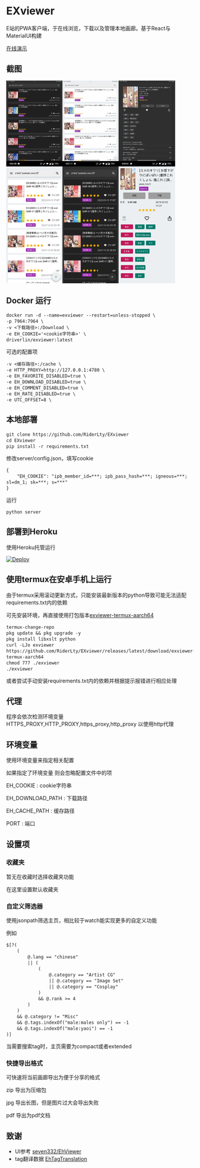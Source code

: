 # EXviewer

E站的PWA客户端，于在线浏览，下载以及管理本地画廊。基于React与MaterialUI构建

[在线演示](https://RiderLty.github.io/EXviewer/demo/)


## 截图

<div style="display: flex;">
<img src="https://raw.githubusercontent.com/RiderLty/EXviewer/master/Screenshot/IMG_0006.jpg" width="30%" title="home"/>
<img src="https://raw.githubusercontent.com/RiderLty/EXviewer/master/Screenshot/IMG_0012.jpg" width="30%" title="home" />
<img src="https://raw.githubusercontent.com/RiderLty/EXviewer/master/Screenshot/IMG_0007.jpg" width="30%" title="home" />
</div>
<div style="display: flex;">
<img src="https://raw.githubusercontent.com/RiderLty/EXviewer/master/Screenshot/Screenshot_20220613-210439.jpg" width="30%" title="home" />
<img src="https://raw.githubusercontent.com/RiderLty/EXviewer/master/Screenshot/Screenshot_20220613-210111.jpg" width="30%" title="detail"/>
<img src="https://raw.githubusercontent.com/RiderLty/EXviewer/master/Screenshot/Screenshot_20220613-210501.jpg" width="30%" title="detail"/>
</div>

## Docker 运行
```
docker run -d --name=exviewer --restart=unless-stopped \
-p 7964:7964 \
-v <下载路径>:/Download \
-e EH_COOKIE='<cookie字符串>' \
driverlin/exviewer:latest 
```
可选的配置项
```
-v <缓存路径>:/cache \
-e HTTP_PROXY=http://127.0.0.1:4780 \
-e EH_FAVORITE_DISABLED=true \
-e EH_DOWNLOAD_DISABLED=true \
-e EH_COMMENT_DISABLED=true \
-e EH_RATE_DISABLED=true \
-e UTC_OFFSET=8 \
```
## 本地部署

```
git clone https://github.com/RiderLty/EXviewer
cd EXviewer
pip install -r requirements.txt
```
修改server/config.json，填写cookie
```
{
    "EH_COOKIE": "ipb_member_id=***; ipb_pass_hash=***; igneous=***; sl=dm_1; sk=***; s=***"
}
```
运行
```
python server 
```

## 部署到Heroku
使用Heroku托管运行

[![Deploy](https://www.herokucdn.com/deploy/button.png)](https://dashboard.heroku.com/new?template=https://github.com/RiderLty/EXviewer) 

## 使用termux在安卓手机上运行

由于termux采用滚动更新方式，只能安装最新版本的python导致可能无法适配requirements.txt内的依赖

可先安装环境，再直接使用打包版本[exviewer-termux-aarch64](https://github.com/RiderLty/EXviewer/releases/latest/download/exviewer-termux-aarch64)
```
termux-change-repo
pkg update && pkg upgrade -y
pkg install libxslt python
curl -LJo exviewer https://github.com/RiderLty/EXviewer/releases/latest/download/exviewer-termux-aarch64 
chmod 777 ./exviewer
./exviewer
```

或者尝试手动安装requirements.txt内的依赖并根据提示报错进行相应处理


## 代理
程序会依次检测环境变量 HTTPS_PROXY,HTTP_PROXY,https_proxy,http_proxy 以使用http代理

## 环境变量

使用环境变量来指定相关配置

如果指定了环境变量 则会忽略配置文件中的项

EH_COOKIE : cookie字符串

EH_DOWNLOAD_PATH : 下载路径

EH_CACHE_PATH : 缓存路径

PORT : 端口

## 设置项

### 收藏夹
暂无在收藏时选择收藏夹功能

在这里设置默认收藏夹 

### 自定义筛选器
使用jsonpath筛选主页，相比较于watch能实现更多的自定义功能

例如 
```
$[?(
    ( 
        @.lang == "chinese"  
        || (
            (
                @.category == "Artist CG"
                || @.category == "Image Set"
                || @.category == "Cosplay"
            ) 
            && @.rank >= 4
        )
    ) 
    && @.category != "Misc"
    && @.tags.indexOf("male:males only") == -1
    && @.tags.indexOf("male:yaoi") == -1
)]
```

当需要搜索tag时，主页需要为compact或者extended

### 快捷导出格式

可快速将当前画廊导出为便于分享的格式

zip 导出为压缩包

jpg 导出长图，但是图片过大会导出失败

pdf 导出为pdf文档





## 致谢

- UI参考 [seven332/EhViewer](https://github.com/seven332/EhViewer)
- tag翻译数据 [EhTagTranslation](https://github.com/EhTagTranslation/Database)

